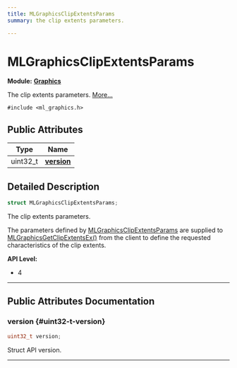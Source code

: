 ```yaml
---
title: MLGraphicsClipExtentsParams
summary: the clip extents parameters. 

---
```


# MLGraphicsClipExtentsParams

**Module:** **[Graphics](/versioned_docs/version-02-Aug-2023/api-ref/api/Modules/group___graphics/group___graphics.md)**



The clip extents parameters.  [More...](#detailed-description)


`#include <ml_graphics.h>`

## Public Attributes

| Type           | Name           |
| -------------- | -------------- |
| uint32_t | **[version](/versioned_docs/version-02-Aug-2023/api-ref/api/Modules/group___graphics/struct_m_l_graphics_clip_extents_params.md#uint32-t-version)**  |

## Detailed Description

```cpp
struct MLGraphicsClipExtentsParams;
```

The clip extents parameters. 

The parameters defined by [MLGraphicsClipExtentsParams](/versioned_docs/version-02-Aug-2023/api-ref/api/Modules/group___graphics/struct_m_l_graphics_clip_extents_params.md) are supplied to [MLGraphicsGetClipExtentsEx()](/versioned_docs/version-02-Aug-2023/api-ref/api/Modules/group___graphics/group___graphics.md#mlresult-mlgraphicsgetclipextentsex) from the client to define the requested characteristics of the clip extents.




**API Level:**
  * 4




-----------
## Public Attributes Documentation

### version {#uint32-t-version}

```cpp
uint32_t version;
```


Struct API version. 





-----------


